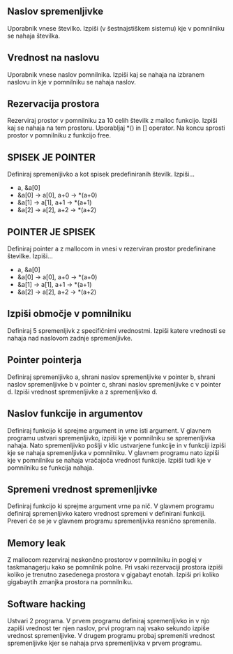 ## Naslov spremenljivke
Uporabnik vnese številko.
Izpiši (v šestnajstiškem sistemu) kje v pomnilniku se nahaja številka.

## Vrednost na naslovu
Uporabnik vnese naslov pomnilnika.
Izpiši kaj se nahaja na izbranem naslovu in kje v pomnilniku se nahaja naslov.

## Rezervacija prostora
Rezerviraj prostor v pomnilniku za 10 celih številk z malloc funkcijo.
Izpiši kaj se nahaja na tem prostoru. Uporabljaj *() in [] operator.
Na koncu sprosti prostor v pomnilniku z funkcijo free.

## SPISEK JE POINTER
Definiraj spremenljivko a kot spisek predefiniranih številk.
Izpiši...
* a, &a[0]
* &a[0] -> a[0], a+0 -> *(a+0)
* &a[1] -> a[1], a+1 -> *(a+1)
* &a[2] -> a[2], a+2 -> *(a+2)

## POINTER JE SPISEK
Definiraj pointer a z mallocom in vnesi v rezerviran prostor predefinirane številke.
Izpiši...
* a, &a[0]
* &a[0] -> a[0], a+0 -> *(a+0)
* &a[1] -> a[1], a+1 -> *(a+1)
* &a[2] -> a[2], a+2 -> *(a+2)

## Izpiši območje v pomnilniku
Definiraj 5 spremenljivk z specifičnimi vrednostmi.
Izpiši katere vrednosti se nahaja nad naslovom zadnje spremenljivke.

## Pointer pointerja
Definiraj spremenljivko a, shrani naslov spremenljivke v pointer b, shrani naslov spremenljivke b v pointer c,
shrani naslov spremenljivke c v pointer d.
Izpiši vrednost spremenljivke a z spremenljivko d.

## Naslov funkcije in argumentov
Definiraj funkcijo ki sprejme argument in vrne isti argument.
V glavnem programu ustvari spremenljivko, izpiši kje v pomnilniku se spremenljivka nahaja.
Nato spremenljivko pošlji v klic ustvarjene funkcije in v funkciji izpiši kje se nahaja spremenljivka v pomnilniku.
V glavnem programu nato izpiši kje v pomnilniku se nahaja vračajoča vrednost funkcije.
Izpiši tudi kje v pomnilniku se funkcija nahaja.

## Spremeni vrednost spremenljivke
Definiraj funkcijo ki sprejme argument vrne pa nič.
V glavnem programu definiraj spremenljivko katero vrednost spremeni v definirani funkciji.
Preveri če se je v glavnem programu spremenljivka resnično spremenila.

## Memory leak
Z mallocom rezerviraj neskončno prostorov v pomnilniku in poglej v taskmanagerju kako
se pomnilnik polne. Pri vsaki rezervaciji prostora izpiši koliko je trenutno zasedenega prostora
v gigabayt enotah.
Izpiši pri koliko gigabaytih zmanjka prostora na pomnilniku.

## Software hacking
Ustvari 2 programa. V prvem programu definiraj spremenljivko in v njo zapiši vrednost ter njen naslov, prvi program naj vsako sekundo
izpiše vrednost spremenljivke. V drugem programu probaj spremeniti vrednost spremenljivke kjer se nahaja prva spremenljivka v prvem programu.
